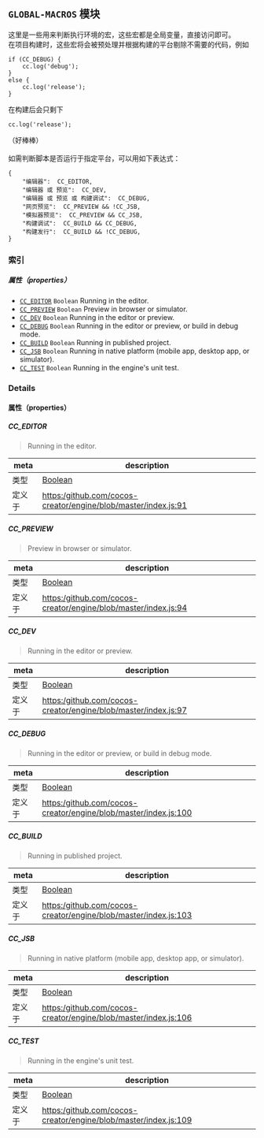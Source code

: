 
## `GLOBAL-MACROS` 模块






这里是一些用来判断执行环境的宏，这些宏都是全局变量，直接访问即可。<br>
在项目构建时，这些宏将会被预处理并根据构建的平台剔除不需要的代码，例如

    if (CC_DEBUG) {
        cc.log('debug');
    }
    else {
        cc.log('release');
    }

在构建后会只剩下

    cc.log('release');

（好棒棒）<br>
<br>
如需判断脚本是否运行于指定平台，可以用如下表达式：

    {
        "编辑器":  CC_EDITOR,
        "编辑器 或 预览":  CC_DEV,
        "编辑器 或 预览 或 构建调试":  CC_DEBUG,
        "网页预览":  CC_PREVIEW && !CC_JSB,
        "模拟器预览":  CC_PREVIEW && CC_JSB,
        "构建调试":  CC_BUILD && CC_DEBUG,
        "构建发行":  CC_BUILD && !CC_DEBUG,
    }





### 索引

##### 属性（properties）

  - [`CC_EDITOR`](#cceditor) `Boolean` Running in the editor.
  - [`CC_PREVIEW`](#ccpreview) `Boolean` Preview in browser or simulator.
  - [`CC_DEV`](#ccdev) `Boolean` Running in the editor or preview.
  - [`CC_DEBUG`](#ccdebug) `Boolean` Running in the editor or preview, or build in debug mode.
  - [`CC_BUILD`](#ccbuild) `Boolean` Running in published project.
  - [`CC_JSB`](#ccjsb) `Boolean` Running in native platform (mobile app, desktop app, or simulator).
  - [`CC_TEST`](#cctest) `Boolean` Running in the engine's unit test.





### Details


#### 属性（properties）


##### CC_EDITOR

> Running in the editor.

| meta | description |
|------|-------------|
| 类型 | <a href="https://developer.mozilla.org/en/JavaScript/Reference/Global_Objects/Boolean" class="crosslink external" target="_blank">Boolean</a> |
| 定义于 | [https:/github.com/cocos-creator/engine/blob/master/index.js:91](https:/github.com/cocos-creator/engine/blob/master/index.js#L91) |



##### CC_PREVIEW

> Preview in browser or simulator.

| meta | description |
|------|-------------|
| 类型 | <a href="https://developer.mozilla.org/en/JavaScript/Reference/Global_Objects/Boolean" class="crosslink external" target="_blank">Boolean</a> |
| 定义于 | [https:/github.com/cocos-creator/engine/blob/master/index.js:94](https:/github.com/cocos-creator/engine/blob/master/index.js#L94) |



##### CC_DEV

> Running in the editor or preview.

| meta | description |
|------|-------------|
| 类型 | <a href="https://developer.mozilla.org/en/JavaScript/Reference/Global_Objects/Boolean" class="crosslink external" target="_blank">Boolean</a> |
| 定义于 | [https:/github.com/cocos-creator/engine/blob/master/index.js:97](https:/github.com/cocos-creator/engine/blob/master/index.js#L97) |



##### CC_DEBUG

> Running in the editor or preview, or build in debug mode.

| meta | description |
|------|-------------|
| 类型 | <a href="https://developer.mozilla.org/en/JavaScript/Reference/Global_Objects/Boolean" class="crosslink external" target="_blank">Boolean</a> |
| 定义于 | [https:/github.com/cocos-creator/engine/blob/master/index.js:100](https:/github.com/cocos-creator/engine/blob/master/index.js#L100) |



##### CC_BUILD

> Running in published project.

| meta | description |
|------|-------------|
| 类型 | <a href="https://developer.mozilla.org/en/JavaScript/Reference/Global_Objects/Boolean" class="crosslink external" target="_blank">Boolean</a> |
| 定义于 | [https:/github.com/cocos-creator/engine/blob/master/index.js:103](https:/github.com/cocos-creator/engine/blob/master/index.js#L103) |



##### CC_JSB

> Running in native platform (mobile app, desktop app, or simulator).

| meta | description |
|------|-------------|
| 类型 | <a href="https://developer.mozilla.org/en/JavaScript/Reference/Global_Objects/Boolean" class="crosslink external" target="_blank">Boolean</a> |
| 定义于 | [https:/github.com/cocos-creator/engine/blob/master/index.js:106](https:/github.com/cocos-creator/engine/blob/master/index.js#L106) |



##### CC_TEST

> Running in the engine's unit test.

| meta | description |
|------|-------------|
| 类型 | <a href="https://developer.mozilla.org/en/JavaScript/Reference/Global_Objects/Boolean" class="crosslink external" target="_blank">Boolean</a> |
| 定义于 | [https:/github.com/cocos-creator/engine/blob/master/index.js:109](https:/github.com/cocos-creator/engine/blob/master/index.js#L109) |






